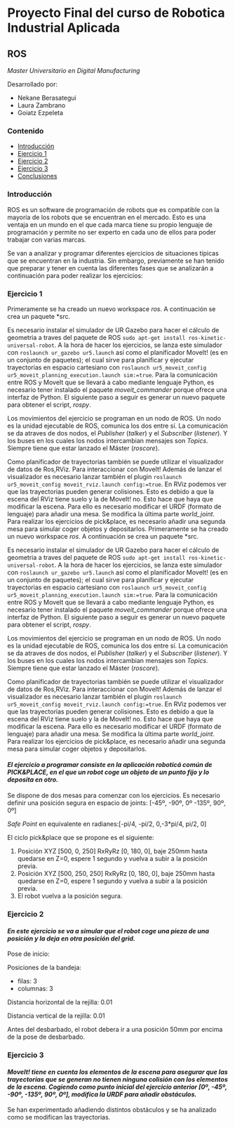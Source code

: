 # Proyecto Final del curso de Robotica Industrial Aplicada
## ROS
*Master Universitario en Digital Manufacturing*

Desarrollado por:
* Nekane Berasategui
* Laura Zambrano
* Goiatz Ezpeleta


### Contenido
- [Introducción](https://github.com/team-GLN/Robotica_ROS/blob/main/README.md#introducci%C3%B3n)
- [Ejercicio 1](https://github.com/team-GLN/Robotica_ROS/blob/main/README.md#ejercicio-1)
- [Ejercicio 2](https://github.com/team-GLN/Robotica_ROS/blob/UR/README.md#ejercicio-2)
- [Ejercicio 3](https://github.com/team-GLN/Robotica_ROS/blob/UR/README.md#ejercicio-3)
- [Conclusiones](https://github.com/team-GLN/Robotica_ROS/blob/UR/README.md#conclusiones)


### Introducción

ROS es un software de programación de robots que es compatible con la mayoría de los robots que se encuentran en el mercado. Esto es una ventaja en un mundo en el que cada marca tiene su propio lenguaje de programación y permite no ser experto en cada uno de ellos para poder trabajar con varias marcas.

Se van a analizar y programar diferentes ejercicios de situaciones típicas que se encuentran en la industria. Sin embargo, previamente se han tenido que preparar y tener en cuenta las diferentes fases que se analizarán a continuación para poder realizar los ejercicios:


### Ejercicio 1

Primeramente se ha creado un nuevo workspace *ros*. A continuación se crea un paquete *src.

Es necesario instalar el simulador de UR Gazebo para hacer el cálculo de geometria a traves del paquete de ROS ```sudo apt-get install ros-kinetic-universal-robot```. A la hora de hacer los ejercicios, se lanza este simulador con ```roslaunch ur_gazebo ur5.launch``` así como el planificador MoveIt! (es en un conjunto de paquetes); el cual sirve para planificar y ejecutar trayectorias en espacio cartesiano con ```roslaunch ur5_moveit_config ur5_moveit_planning_execution.launch sim:=true```. Para la comunicación entre ROS y MoveIt que se llevará a cabo mediante lenguaje Python, es necesario tener instalado el paquete *moveit_commander* porque ofrece una interfaz de Python. El siguiente paso a seguir es generar un nuevo paquete para obtener el script, *rospy*.

Los movimientos del ejercicio se programan en un nodo de ROS. Un nodo es la unidad ejecutable de ROS, comunica los dos entre sí. La comunicación se da atraves de dos nodos, el *Publisher* (*talker*) y el *Subscriber* (*listener*). Y los buses en los cuales los nodos intercambian mensajes son *Topics*. Siempre tiene que estar lanzado el Máster (*roscore*).

Como planificador de trayectorias también se puede utilizar el visualizador de datos de Ros,RViz. Para interaccionar con MoveIt! Además de lanzar el visualizador es necesario lanzar también el plugin ```roslaunch ur5_moveit_config moveit_rviz.launch config:=true```. En RViz podemos ver que las trayectorias pueden generar colisiones. Esto es debido a que la escena del RViz tiene suelo y la de MoveIt! no. Esto hace que haya que modificar la escena. Para ello es necesario modificar el URDF (formato de lenguaje) para añadir una mesa. Se modifica la última parte *world_joint*. Para realizar los ejercicios de pick&place, es necesario añadir una segunda mesa para simular coger objetos y depositarlos.
Primeramente se ha creado un nuevo workspace *ros*. A continuación se crea un paquete *src.

Es necesario instalar el simulador de UR Gazebo para hacer el cálculo de geometria a traves del paquete de ROS ```sudo apt-get install ros-kinetic-universal-robot```. A la hora de hacer los ejercicios, se lanza este simulador con ```roslaunch ur_gazebo ur5.launch``` así como el planificador MoveIt! (es en un conjunto de paquetes); el cual sirve para planificar y ejecutar trayectorias en espacio cartesiano con ```roslaunch ur5_moveit_config ur5_moveit_planning_execution.launch sim:=true```. Para la comunicación entre ROS y MoveIt que se llevará a cabo mediante lenguaje Python, es necesario tener instalado el paquete *moveit_commander* porque ofrece una interfaz de Python. El siguiente paso a seguir es generar un nuevo paquete para obtener el script, *rospy*.

Los movimientos del ejercicio se programan en un nodo de ROS. Un nodo es la unidad ejecutable de ROS, comunica los dos entre sí. La comunicación se da atraves de dos nodos, el *Publisher* (*talker*) y el *Subscriber* (*listener*). Y los buses en los cuales los nodos intercambian mensajes son *Topics*. Siempre tiene que estar lanzado el Máster (*roscore*).

Como planificador de trayectorias también se puede utilizar el visualizador de datos de Ros,RViz. Para interaccionar con MoveIt! Además de lanzar el visualizador es necesario lanzar también el plugin ```roslaunch ur5_moveit_config moveit_rviz.launch config:=true```. En RViz podemos ver que las trayectorias pueden generar colisiones. Esto es debido a que la escena del RViz tiene suelo y la de MoveIt! no. Esto hace que haya que modificar la escena. Para ello es necesario modificar el URDF (formato de lenguaje) para añadir una mesa. Se modifica la última parte *world_joint*. Para realizar los ejercicios de pick&place, es necesario añadir una segunda mesa para simular coger objetos y depositarlos.

#### *El ejercicio a programar consiste en la aplicación roboticá común de PICK&PLACE, en el que un robot coge un objeto de un punto fijo y lo deposita en otro.*
Se dispone de dos mesas para comenzar con los ejercicios. Es necesario definir una posición segura en espacio de joints: [-45º, -90º, 0º -135º, 90º, 0º]
 
 *Safe Point* en equivalente en radianes:[-pi/4, -pi/2, 0,-3*pi/4, pi/2, 0]

El ciclo pick&place que se propone es el siguiente: 
1. Posición XYZ [500, 0, 250] RxRyRz [0, 180, 0], baje 250mm hasta quedarse en Z=0, espere 1 segundo y vuelva a subir a la posición previa.
2. Posición XYZ [500, 250, 250] RxRyRz [0, 180, 0], baje 250mm hasta quedarse en Z=0, espere 1 segundo y vuelva a subir a la posición previa.
3. El robot vuelva a la posición segura.



### Ejercicio 2

#### *En este ejercicio se va a simular que el robot coge una pieza de una posición y la deja en otra posición del grid.*

Pose de inicio:

Posiciones de la bandeja:
* filas: 3
* columnas: 3

Distancia horizontal de la rejilla: 0.01

Distancia vertical de la rejilla: 0.01

Antes del desbarbado, el robot debera ir a una posición 50mm por encima de la pose de desbarbado.

### Ejercicio 3

#### *MoveIt! tiene en cuenta los elementos de la escena para asegurar que las trayectorias que se generan no tienen ninguna colisión con los elementos de la escena. Cogiendo como punto inicial del ejercicio anterior [0º, -45º, -90º, -135º, 90º, 0º], modifica la URDF para añadir obstáculos.*

Se han experimentado añadiendo distintos obstáculos y se ha analizado como se modifican las trayectorias.
